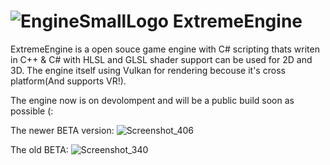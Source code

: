 # ![EngineSmallLogo](https://github.com/oscar7070/ExtremeEngine/assets/56559647/2022fa2d-d064-4989-900b-7ebf823fda2b) ExtremeEngine
ExtremeEngine is a open souce game engine with C# scripting thats writen in C++ & C# with HLSL and GLSL shader support can be used for 2D and 3D.
The engine itself using Vulkan for rendering becouse it's cross platform(And supports VR!).

The engine now is on devolompent and will be a public build soon as possible (:

The newer BETA version:
![Screenshot_406](https://github.com/oscar7070/ExtremeEngine/assets/56559647/2d17c973-dfca-4f98-ae30-10eded9fbf79)

The old BETA:
![Screenshot_340](https://github.com/oscar7070/ExtremeEngine/assets/56559647/60597a39-d637-43d9-9137-39e3f2c73317)
